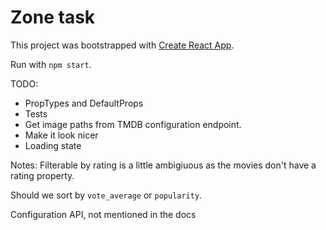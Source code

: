 # Zone task

This project was bootstrapped with [Create React App](https://github.com/facebookincubator/create-react-app).

Run with `npm start`.

TODO:
* PropTypes and DefaultProps
* Tests
* Get image paths from TMDB configuration endpoint.
* Make it look nicer
* Loading state

Notes:
Filterable by rating is a little ambigiuous as the movies don't have a rating property.

Should we sort by `vote_average` or `popularity`.

Configuration API, not mentioned in the docs